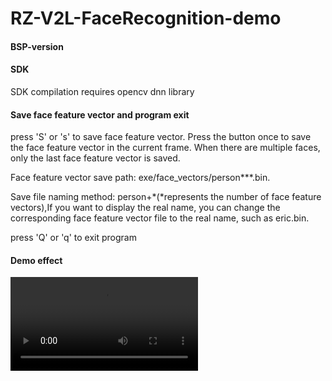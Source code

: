 # RZ-V2L-FaceRecognition-demo

#### BSP-version

[^BSP]: BSP: RZV2L/RZV2L-SMARC-EVK/Version: 1.0

#### SDK

SDK compilation requires opencv dnn library

#### Save face feature vector and program exit
press 'S' or 's' to save face feature vector. Press the button once to save the face feature vector in the current frame. When there are multiple faces, only the last face feature vector is saved.

Face feature vector save path: exe/face_vectors/person***.bin.

Save file naming method: person+*(*represents the number of face feature vectors),If you want to display the real name, you can change the corresponding face feature vector file to the real name, such as eric.bin.

press 'Q' or 'q' to exit program

#### Demo effect

<video src="https://github.com/Eric036/RZ-V2L-FaceRecognition-demo/demo.mp4"></video>

